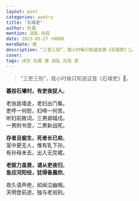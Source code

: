 ```yaml
---
layout: post
categories: poetry
title: "石壕吏"
author: 杜甫
mention: 战乱 兵役
date: 2023-05-27 +0800
moreDate: 唐
description: “三吏三别”，我小时候只知道这首《石壕吏》🙁。
cover: 
tags: 诗文 杜甫 唐 战乱 兵役 吏
---
```


> “三吏三别”，我小时候只知道这首《石壕吏》🙁。

**暮投石壕村，有吏夜捉人**。

老翁逾墙走，老妇出门看。  
吏呼一何怒，妇啼一何苦。  
听妇前致词，三男邺城戍。  
一男附书至，二男新战死。

**存者且偷生，死者长已矣**。  
室中更无人，惟有乳下孙。  
有孙母未去，出入无完裙。

**老妪力虽衰，请从吏夜归**。  
**急应河阳役，犹得备晨炊**。  

夜久语声绝，如闻泣幽咽。  
天明登前途，独与老翁别。